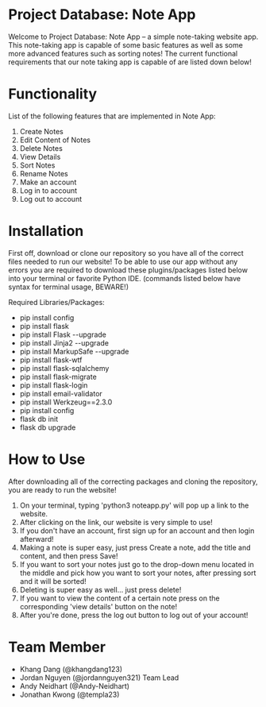 # Project Database: Note App

Welcome to Project Database: Note App – a simple note-taking website app. This note-taking app is capable of some basic features as well as some more advanced features such as sorting notes! The current functional requirements that our note taking app is capable of are listed down below!

# Functionality
List of the following features that are implemented in Note App:
1) Create Notes <Khang>
2) Edit Content of Notes <Jordan>
3) Delete Notes <Khang>
4) View Details <Jonathan>
5) Sort Notes <Andy>
6) Rename Notes <Jordan>
7) Make an account <Khang>
8) Log in to account <Khang>
9) Log out to account <Khang>

# Installation
First off, download or clone our repository so you have all of the correct files needed to run our website! To be able to use our app without any errors you are required to download these plugins/packages listed below into your terminal or favorite Python IDE. (commands listed below have syntax for terminal usage, BEWARE!)

Required Libraries/Packages:

* pip install config
* pip install flask
* pip install Flask --upgrade
* pip install Jinja2 --upgrade
* pip install MarkupSafe --upgrade
* pip install flask-wtf
* pip install flask-sqlalchemy
* pip install flask-migrate
* pip install flask-login
* pip install email-validator
* pip install Werkzeug==2.3.0
* pip install config
* flask db init
* flask db upgrade

# How to Use
After downloading all of the correcting packages and cloning the repository, you are ready to run the website! 
1) On your terminal, typing 'python3 noteapp.py' will pop up a link to the website.
2) After clicking on the link, our website is very simple to use!
3) If you don't have an account, first sign up for an account and then login afterward!
4) Making a note is super easy, just press Create a note, add the title and content, and then press Save!
5) If you want to sort your notes just go to the drop-down menu located in the middle and pick how  you want to sort your notes, after pressing sort and it will be sorted!
6) Deleting is super easy as well... just press delete!
7) If you want to view the content of a certain note press on the corresponding 'view details' button on the note!
8) After you're done, press the log out button to log out of your account!

# Team Member
- Khang Dang (@khangdang123)
- Jordan Nguyen (@jordannguyen321) Team Lead
- Andy Neidhart (@Andy-Neidhart)
- Jonathan Kwong (@templa23)
